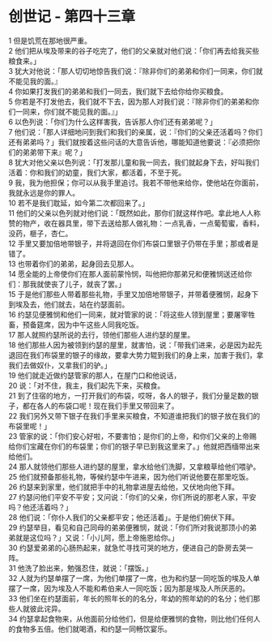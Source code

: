 # 创世记 - 第四十三章
  
 1 但是饥荒在那地很严重。  
 2 他们把从埃及带来的谷子吃完了，他们的父亲就对他们说：「你们再去给我买些粮食来。」  
 3 犹大对他说：「那人切切地惊告我们说：『除非你们的弟弟和你们一同来，你们就不能见我的面。』  
 4 你如果打发我们的弟弟和我们一同去，我们就下去给你给你买粮食。  
 5 你若是不打发他去，我们就不下去，因为那人对我们说：『除非你们的弟弟和你们一同来，你们就不能见我的面。』」  
 6 以色列说：「你们为什么这样害我，告诉那人你们还有弟弟呢？」  
 7 他们说：「那人详细地问到我们和我们的亲属，说：『你们的父亲还活着吗？你们还有弟弟吗？」我们就按着这些问话的大意告诉他，哪能知道他要说：『必须把你们的弟弟带下来』呢？」  
 8 犹大对他父亲以色列说：「打发那儿童和我一同去，我们就起身下去，好叫我们活着：你和我们的幼童，我们大家，都活着，不至于死。  
 9 我，我为他担保；你可以从我手里追讨。我若不带他来给你，使他站在你面前，我就永远是你的罪人。  
 10 若不是我们耽延，如今第二次都回来了。」  
 11 他们的父亲以色列就对他们说：「既然如此，那你们就这样作吧。拿此地人人称赞的物产，收在器具里，带下去送给那人做礼物：一点乳香，一点葡萄蜜，香料，没药，榧子，杏仁。  
 12 手里又要加倍地带银子，并将退回在你们布袋口里银子仍带在手里；那或者是错了。  
 13 也带着你们的弟弟，起身回去见那人。  
 14 愿全能的上帝使你们在那人面前蒙怜悯，叫他把你那弟兄和便雅悯送还给你们：那我就使丧了儿子，就丧了罢。」  
 15 于是他们那些人带着那些礼物，手里又加倍地带银子，并带着便雅悯，起身下到埃及去，他们就去，站在约瑟面前。  
 16 约瑟见便雅悯和他们一同来，就对管家的说：「将这些人领到屋里；要屠宰牲畜，预备筵席，因为中午这些人同我吃饭。  
 17 那人就照约瑟所说的去行，领他们那些人进约瑟的屋里。  
 18 他们那些人因为被领到约瑟的屋里，就害怕，说：「带我们进来，必是因为起先退回在我们布袋里的银子的缘故，要拿大势力辊到我们的身上来，加害于我们，拿我们去做奴仆，又拿我们的驴。」  
 19 他们就走近做约瑟管家的那人，在屋门口和他说话，  
 20 说：「对不住，我主，我们起先下来，买粮食。  
 21 到了住宿的地方，一打开我们的布袋，哎呀，各人的银子，我们分量足数的银子，都在各人的布袋口呢！现在我们手里又带回来了。  
 22 我们另外又带下银子在我们手里来买粮食，不知道谁把我们的银子放在我们的布袋里呢！」  
 23 管家的说：「你们安心好啦，不要害怕；是你们的上帝，和你们父亲的上帝赐给你们宝藏在你们的布袋里；你们的银子早已到我这里来了。」他就把西缅带出来给他们。  
 24 那人就领他们那些人进约瑟的屋里，拿水给他们洗脚，又拿粮草给他们喂驴。  
 25 他们就预备那些礼物，等候约瑟中午进来，因为他们听说他要在那里吃饭。  
 26 约瑟来到家里，他们就把手中的礼物拿进屋去给他，又伏地向他下拜。  
 27 约瑟问他们平安不平安；又问说：「你们的父亲，你们所说的那老人家，平安吗？他还活着吗？」  
 28 他们说：「你仆人我们的父亲都平安；他还活着」。于是他们俯伏下拜。  
 29 约瑟举目，看见和自己同母的弟弟便雅悯，就说：「你们所对我说那顶小的弟弟就是这位吗？」又说：「小儿阿，愿上帝施恩给你。」  
 30 约瑟爱弟弟的心肠热起来，就急忙寻找可哭的地方，便进自己的卧房去哭一阵。  
 31 他洗了脸出来，勉强忍住，就说：「摆饭。」  
 32 人就为约瑟单摆了一席，为他们单摆了一席，也为和约瑟一同吃饭的埃及人单摆了一席，因为埃及人不能和希伯来人一同吃饭；因为那是埃及人所厌恶的。  
 33 他们坐在约瑟面前，年长的照年长的的名分，年幼的照年幼的的名分；他们那些人就彼此诧异。  
 34 约瑟拿起食物来，从他面前分给他们，但是给便雅悯的食物，则比他们任何人的食物多五倍。他们就喝酒，和约瑟一同畅饮宴乐。